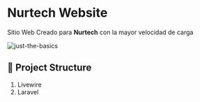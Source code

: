 # Nurtech Website

Sitio Web Creado para **Nurtech** con la mayor velocidad de carga

![just-the-basics](/public/landing.png)

## 🚀 Project Structure

1. Livewire
2. Laravel


